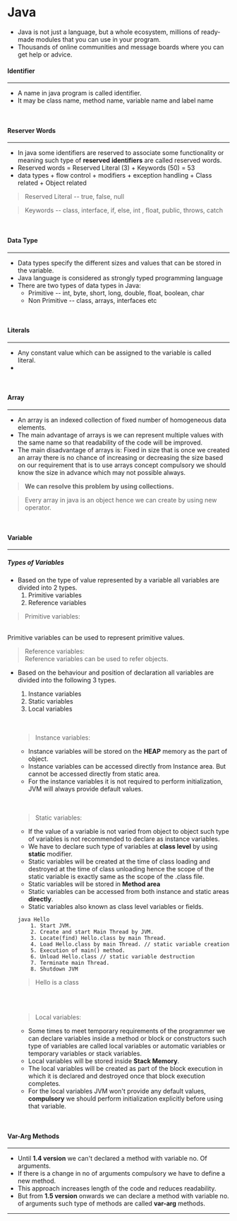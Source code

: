 # Java


* Java is not just a language, but a whole ecosystem, millions of ready-made modules that you can use in your program. 
* Thousands of online communities and message boards where you can get help or advice.




#### Identifier
---

* A name in java program is called identifier. 
* It may be class name, method name, variable name and label name

<br>

#### Reserver Words
---
* In java some identifiers are reserved to associate some functionality or meaning such type of __reserved__  __identifiers__ are called reserved words.
* Reserved words  = Reserved Literal (3) + Keywords (50) = 53 
* data types + flow control + modifiers + exception handling + Class related + Object related
> Reserved Literal -- true, false, null

>Keywords -- class, interface, if, else, int , float, public, throws, catch
<br>


#### Data Type
---
* Data types specify the different sizes and values that can be stored in the variable.
* Java language is considered as strongly typed programming language
* There are two types of data types in Java: 
    * Primitive -- int, byte, short, long, double, float, boolean, char
    * Non Primitive  -- class, arrays, interfaces etc 

<br>

#### Literals
---
* Any constant value which can be assigned to the variable is called literal.
* 

<br>

#### Array
---

* An array is an indexed collection of fixed number of homogeneous data elements.
* The main advantage of arrays is we can represent multiple values with the same name so that readability of the code will be improved.
* The main disadvantage of arrays is: Fixed in size that is once we created an array there is no chance of increasing or decreasing
  the size based on our requirement that is to use arrays concept compulsory we should know the size in advance which may not possible always. 

> __We can resolve this problem by using collections.__

> Every array in java is an object hence we can create by using new operator.

<br>



#### Variable
---

##### Types of Variables
* Based on the type of value represented by a variable all variables are divided into 2 types.
    1. Primitive variables
    2. Reference variables

 > Primitive variables:
  <br>
  Primitive variables can be used to represent primitive values.

 > Reference variables:
    <br>
    Reference variables can be used to refer objects. 


* Based on the behaviour and position of declaration all variables are divided into the following 3 types.
    1. Instance variables
    2. Static variables
    3. Local variables

    <br>
    <br>

    > Instance variables: 
    * Instance variables will be stored on the __HEAP__ memory as the part of object.
    * Instance variables can be accessed directly from Instance area. But cannot be     accessed directly from static area.
    * For the instance variables it is not required to perform initialization, JVM will always provide default values.

    <br>
    <br>

    > Static variables:
    * If the value of a variable is not varied from object to object such type of variables is not recommended to declare as instance variables.
    * We have to declare such type of variables at __class level__ by using __static__ modifier.
    * Static variables will be created at the time of class loading and destroyed at the time of class unloading hence the scope of the 
      static variable is exactly same as the scope of the .class file.
    * Static variables will be stored in __Method area__
    * Static variables can be accessed from both instance and static areas __directly__.
    * Static variables also known as class level variables or fields.

    ```
    java Hello
        1. Start JVM.
        2. Create and start Main Thread by JVM.
        3. Locate(find) Hello.class by main Thread.
        4. Load Hello.class by main Thread. // static variable creation
        5. Execution of main() method.
        6. Unload Hello.class // static variable destruction
        7. Terminate main Thread.
        8. Shutdown JVM
    ```
    > Hello is a class


    <br>
    <br>

    > Local variables:
    * Some times to meet temporary requirements of the programmer we can declare variables inside a method or block or constructors such
      type of variables are called local variables or automatic variables or temporary variables or stack variables.
    * Local variables will be stored inside __Stack Memory__.
    * The local variables will be created as part of the block execution in which it is declared and destroyed once that block execution completes.
    * For the local variables JVM won't provide any default values,  __compulsory__ we should perform initialization explicitly before using that variable.


<br>


#### Var-Arg Methods
---

* Until __1.4 version__ we can't declared a method with variable no. Of arguments.
* If there is a change in no of arguments compulsory we have to define a new method.
* This approach increases length of the code and reduces readability.
* But from __1.5 version__ onwards we can declare a method with variable no. of arguments such type of methods are called __var-arg__ methods.




---


<br>

